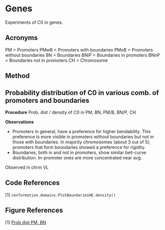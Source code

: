 # Genes 

Experiments of C0 in genes.

## Acronyms

PM = Promoters
PMwB = Promoters with boundaries
PMoB = Promoters without boundaries
BN = Boundaries
BNiP = Boundaries in promoters
BNnP = Boundaries not in promoters
CH = Chromosome

## Method

## Probability distribution of C0 in various comb. of promoters and boundaries

**Procedure**
Prob. dist / density of C0 in PM, BN, PM/B, BN/P, CH

**Observations**
- Promoters in general, have a preference for higher bendability. This preference is more visible in promoters without boundaries but not in those with boundaries. In majority chromosomes (about 3 out of 5), promoters that form boundaries showed a preference for rigidity. 
- Boundaries, both in and not in promoters, show similar bell-curve distribution. In-promoter ones are more concentrated near avg. 

Observed in chrm VL 

## Code References
[1] `conformation.domains.PlotBoundariesHE.density()`

## Figure References
[1] [Prob dist PM, BN](../figures/domains/boundaries_density_c0_res_500_lim_250_ustr_500_dstr_0_s_mean7_m_None_VL.png)
